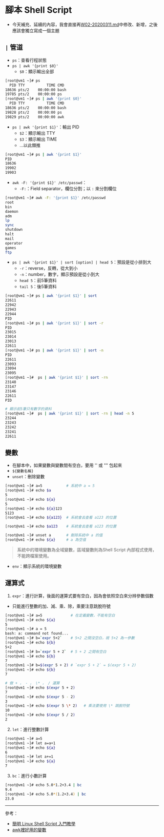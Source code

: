 # 腳本 Shell Script
* 今天補充、延續的內容，我會直接再[W02-20200311.md](https://github.com/linjiachi/Linux_note/blob/108-2/Weekly_Note/W02-20200311.md)中修改、新增，之後應該會獨立寫成一個主題

## `|` 管道
* `ps`：查看行程狀態
* `ps | awk '{print $0}'`
    - `$0`：顯示輸出全部
```sh
[root@vm1 ~]# ps
  PID TTY          TIME CMD
18636 pts/2    00:00:00 bash
19785 pts/2    00:00:00 ps
[root@vm1 ~]# ps | awk '{print $0}'
  PID TTY          TIME CMD
18636 pts/2    00:00:00 bash
19828 pts/2    00:00:00 ps
19829 pts/2    00:00:00 awk
```
* `ps | awk '{print $1}'`：輸出 PID
    - `$2`：顯示輸出 TTY
    - `$3`：顯示輸出 TIME 
    - ...以此類推
```sh
[root@vm1 ~]# ps | awk '{print $1}'
PID
18636
19902
19903
```
* `awk -F: '{print $1}' /etc/passwd`：
    * `-F:`：Field separator，欄位分割；以 `:` 來分割欄位
```sh
[root@vm1 ~]# awk -F: '{print $1}' /etc/passwd
root
bin
daemon
adm
lp
sync
shutdown
halt
mail
operator
games
ftp
```
* `ps | awk '{print $1}' | sort [option] | head 5`：預設是從小排到大
    - `-r`：reverse，反轉，從大到小
    - `-n`：number，數字，顯示預設是從小到大
    - `head 5`：前5筆資料
    - `tail 5`：後5筆資料
```sh
[root@vm1 ~]# ps | awk '{print $1}' | sort
22611
22942
22943
22944
PID
[root@vm1 ~]# ps | awk '{print $1}' | sort -r
PID
23015
23014
23013
22611
[root@vm1 ~]# ps | awk '{print $1}' | sort -n
PID
22611
23093
23094
23095
[root@vm1 ~]#  ps | awk '{print $1}' | sort -rn
23148
23147
23146
22611
PID

# 顯示前5筆只有數字的資料
[root@vm1 ~]#  ps | awk '{print $1}' | sort -rn | head -n 5
23244
23243
23242
23241
22611
```
## 變數
  - 在腳本中，如果變數與變數間有空白，要用 '' 或 "" 包起來
  - `${變數名稱}`
  - `unset`：刪除變數

  ```sh
  [root@vm1 ~]# a=5           # 系統中 a = 5
  [root@vm1 ~]# echo $a
  5
  [root@vm1 ~]# echo ${a}
  5
  [root@vm1 ~]# echo ${a}123
  5123
  [root@vm1 ~]# echo ${a123}  # 系統會去查看 a123 的位置

  [root@vm1 ~]# echo $a123    # 系統會去查看 a123 的位置

  [root@vm1 ~]# unset a       # 刪除系統中 a 的值
  [root@vm1 ~]# echo ${a}     # a 為空值

  ```
  > 系統中的環境變數為全域變數，區域變數則為Shell Script 內部程式使用，不能跨檔案使用。

  - `env`：顯示系統的環境變數 
## 運算式
1. `expr`：進行計算，後面的運算式要有空白，因為會依照空白來分辨參數個數
* 只能進行整數的加、減、乘、除，乘要注意跳脫符號
```sh
[root@vm1 ~]# a=5             # 在定義變數，不能有空白
[root@vm1 ~]# echo ${a}
5
[root@vm1 ~]# a = 5
bash: a: command not found...
[root@vm1 ~]# b=`expr 5+2`    # 5+2 之間沒空白，視 5+2 為一參數
[root@vm1 ~]# echo ${b}
5+2
[root@vm1 ~]# b=`expr 5 + 2`  # 5 + 2 之間有空白
[root@vm1 ~]# echo ${b}
7
[root@vm1 ~]# b=$(expr 5 + 2) # `expr 5 + 2` = $(expr 5 + 2)
[root@vm1 ~]# echo ${b}
7

# 做 + ， - ， \* ， / 運算 
[root@vm1 ~]# echo $(expr 5 + 2)
7
[root@vm1 ~]# echo $(expr 5 - 2)
3
[root@vm1 ~]# echo $(expr 5 \* 2)   # 乘法要使用 \* 跳脫符號
10
[root@vm1 ~]# echo $(expr 5 / 2)
2
```
2. `let`：進行整數計算
```sh
[root@vm1 ~]# a=5
[root@vm1 ~]# let a=a+1
[root@vm1 ~]# echo ${a}
6
[root@vm1 ~]# let a+=1
[root@vm1 ~]# echo ${a}
7
```
3. `bc`：進行小數計算
```sh
[root@vm1 ~]# echo 5.0*1.2+3.4 | bc
9.4
[root@vm1 ~]# echo 5.0*(1.2+3.4) | bc
23.0
```

---
參考：
* [簡明 Linux Shell Script 入門教學](https://blog.techbridge.cc/2019/11/15/linux-shell-script-tutorial/)
* [awk裡好用的變數](https://weitinglin.com/2016/10/17/awk%E8%A3%A1%E5%A5%BD%E7%94%A8%E7%9A%84%E8%AE%8A%E6%95%B8%EF%BC%9Afs-ofs-rs-ors-nr-nf-filename-fnr/)
